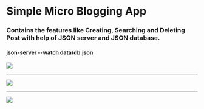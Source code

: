 # Simple Micro Blogging App

### Contains the features like Creating, Searching and Deleting Post with help of JSON server and JSON database.

#### json-server --watch data/db.json

<img src='https://user-images.githubusercontent.com/20695270/200132295-c0eb4409-c402-4e46-b696-7543b0b8547c.png'><hr>

<img src='https://user-images.githubusercontent.com/20695270/200132314-224d6cf0-8820-4753-925d-2f6c5344adcb.png'><hr>

<img src='https://user-images.githubusercontent.com/20695270/200132453-0f585c5e-56d0-4654-bcc1-72be70f3fd69.png'>
